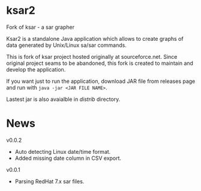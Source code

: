 # ksar2
Fork of ksar - a sar grapher

Ksar2 is a standalone Java application which allows to create graphs of data generated 
by Unix/Linux sa/sar commands.

This is fork of ksar project hosted originally at sourceforce.net. Since original project 
seams to be abandoned, this fork is created to maintain and develop the application.

If you want just to run the application, download JAR file from releases page and run 
with `java -jar <JAR FILE NAME>`.

Lastest jar is also avaialble in *distrib* directory.

# News
v0.0.2
 - Auto detecting Linux date/time format.
 - Added missing date column in CSV export.

v0.0.1 
 - Parsing RedHat 7.x sar files.


